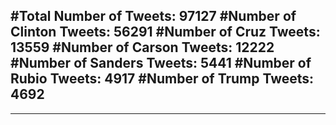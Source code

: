 #Total Number of Tweets: 97127 
#Number of Clinton Tweets: 56291
#Number of Cruz Tweets: 13559
#Number of Carson Tweets: 12222
#Number of Sanders Tweets: 5441
#Number of Rubio Tweets: 4917
#Number of Trump Tweets: 4692
---
---
